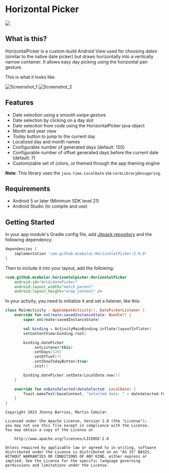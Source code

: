 Horizontal Picker
=================

[![](https://jitpack.io/v/mcebular/HorizontalPicker.svg)](https://jitpack.io/#mcebular/HorizontalPicker)

What is this?
-------------
HorizontalPicker is a custom-build Android View used for choosing dates (similar to the native date 
picker) but draws horizontally into a vertically narrow container. It allows easy day picking using 
the horizontal pan gesture.

This is what it looks like.

![Screenshot_1](https://raw.githubusercontent.com/mcebular/HorizontalPicker/master/Screenshot_custom.png)
![Screenshot_2](https://raw.githubusercontent.com/mcebular/HorizontalPicker/master/Screenshot_palette.png)

Features
--------

* Date selection using a smooth swipe gesture
* Date selection by clicking on a day slot
* Date selection from code using the HorizontalPicker java object
* Month and year view
* _Today_ button to jump to the current day
* Localized day and month names
* Configurable number of generated days (default: 120)
* Configurable number of offset generated days before the current date (default: 7)
* Customizable set of colors, or themed through the app theming engine

**Note**: This library uses the `java.time.LocalDate` via `coreLibraryDesugaring`.

Requirements
------------
- Android 5 or later (Minimum SDK level 21)
- Android Studio (to compile and use)

Getting Started
---------------

In your app module's Gradle config file, add [Jitpack repository](https://jitpack.io/) and the following dependency:
```groovy
dependencies {
    implementation 'com.github.mcebular:HorizontalPicker:2.0.0'
}
```

Then to include it into your layout, add the following:
```xml
<com.github.mcebular.horizontalpicker.HorizontalPicker
    android:id="@+id/datePicker"
    android:layout_width="match_parent"
    android:layout_height="wrap_content" />
```

In your activity, you need to initialize it and set a listener, like this:
```kotlin
class MainActivity : AppCompatActivity(), DatePickerListener {
    override fun onCreate(savedInstanceState: Bundle?) {
        super.onCreate(savedInstanceState)

        val binding = ActivityMainBinding.inflate(layoutInflater)
        setContentView(binding.root)

        binding.datePicker
            .setListener(this)
            .setDays(120)
            .setOffset(7)
            .setShowTodayButton(true)
            .init()

        binding.datePicker.setDate(LocalDate.now())
    }

    override fun onDateSelected(dateSelected: LocalDate) {
        Toast.makeText(baseContext, "Selected date: " + dateSelected.format(DateTimeFormatter.ISO_LOCAL_DATE), Toast.LENGTH_SHORT).show()
    }
}
```

```text
Copyright 2023 Jhonny Barrios, Martin Čebular

Licensed under the Apache License, Version 2.0 (the "License");
you may not use this file except in compliance with the License.
You may obtain a copy of the License at

    http://www.apache.org/licenses/LICENSE-2.0

Unless required by applicable law or agreed to in writing, software distributed under the License is distributed on an "AS IS" BASIS, WITHOUT WARRANTIES OR CONDITIONS OF ANY KIND, either express or implied. See the License for the specific language governing permissions and limitations under the License.
```
